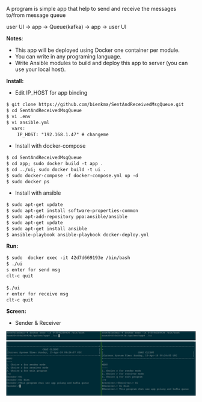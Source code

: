 A program is simple app that help to send and receive the messages to/from message queue

user UI → app → Queue(kafka) → app → user UI

<b>Notes</b>:
- This app will be deployed using Docker one container per module.
- You can write in any programing language.
- Write Ansible modules to build and deploy this app to server (you can use your local host).

<b>Install:</b>
- Edit IP_HOST for app binding
```apple js
$ git clone https://github.com/bienkma/SentAndReceivedMsgQueue.git
$ cd SentAndReceivedMsgQueue
$ vi .env 
$ vi ansible.yml
  vars:
    IP_HOST: "192.168.1.47" # changeme
```
- Install with docker-compose
```apple js
$ cd SentAndReceivedMsgQueue
$ cd app; sudo docker build -t app .
$ cd ../ui; sudo docker build -t ui .
$ sudo docker-compose -f docker-compose.yml up -d
$ sudo docker ps
```
- Install with ansible

```apple js
$ sudo apt-get update
$ sudo apt-get install software-properties-common
$ sudo apt-add-repository ppa:ansible/ansible
$ sudo apt-get update
$ sudo apt-get install ansible
$ ansible-playbook ansible-playbook docker-deploy.yml
```

<b>Run:</b>
```apple js
$ sudo  docker exec -it 42d7d669193e /bin/bash
$ ./ui
s enter for send msg
clt-c quit

$./ui
r enter for receive msg
clt-c quit
```

<b>Screen:</b>
- Sender & Receiver
<img src="https://raw.githubusercontent.com/bienkma/SentAndReceivedMsgQueue/master/screen/enter_ui.png"/>
<img src="https://raw.githubusercontent.com/bienkma/SentAndReceivedMsgQueue/master/screen/sender_receiver.png"/>
